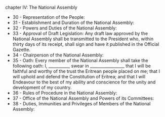 chapter IV: The National Assembly

<ul>
			<li>30 - Representation of the People: <ul>
			</ul></li>			<li>31 - Establishment and Duration of the National Assembly: <ul>
			</ul></li>			<li>32 - Powers and Duties of the National Assembly: <ul>
			</ul></li>			<li>33 - Approval of Draft Legislation: Any draft law approved by the National Assembly shall be transmitted to the President who, within thirty days of its receipt, shall sign and have it published in the Official Gazette.<ul>
			</ul></li>			<li>34 - Chairperson of the National Assembly: <ul>
			</ul></li>			<li>35 - Oath: Every member of the National Assembly shall take the following oath:
I, __________, swear in _________________ that I will be faithful and worthy of the trust the Eritrean people placed on me; that I will uphold and defend the Constitution of Eritrea; and that I will Endeavour to the best of my ability and conscience for the unity and development of my country.<ul>
			</ul></li>			<li>36 - Rules of Procedure in the National Assembly: <ul>
			</ul></li>			<li>37 - Office of the National Assembly and Powers of its Committees: <ul>
			</ul></li>			<li>38 - Duties, Immunities and Privileges of Members of the National Assembly: <ul>
			</ul></li></ul>